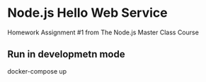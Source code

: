 # Node.js Hello Web Service

Homework Assignment #1 from The Node.js Master Class Course

## Run in developmetn mode

docker-compose up